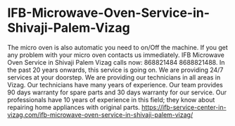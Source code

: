 # IFB-Microwave-Oven-Service-in-Shivaji-Palem-Vizag
 The micro oven is also automatic you need to on/Off the machine. If you get any problem with your micro oven contacts us immediately. IFB Microwave Oven Service in Shivaji Palem Vizag calls now: 868821484 8688821488.  In the past 20 years onwards, this service is going on. We are providing 24/7 services at your doorstep. We are providing our technicians in all areas in Vizag. Our technicians have many years of experience. Our team provides 90 days warranty for spare parts and 30 days warranty for our service. Our professionals have 10 years of experience in this field; they know about repairing home appliances with original parts. https://ifb-service-center-in-vizag.com/ifb-microwave-oven-service-in-shivaji-palem-vizag/
